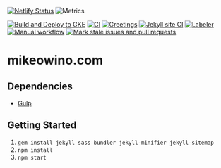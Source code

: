 [![Netlify Status](https://api.netlify.com/api/v1/badges/46c556ba-b160-4f15-91cf-d4cc785b7942/deploy-status)](https://app.netlify.com/sites/mikeowinosite/deploys)
![Metrics](https://metrics.lecoq.io/mikeowino?template=classic&config.timezone=Africa%2FNairobi)



[![Build and Deploy to GKE](https://github.com/MikeOwino/MikeOwino.github.io/actions/workflows/google.yml/badge.svg)](https://github.com/MikeOwino/MikeOwino.github.io/actions/workflows/google.yml)
[![CI](https://github.com/MikeOwino/MikeOwino.github.io/actions/workflows/blank.yml/badge.svg)](https://github.com/MikeOwino/MikeOwino.github.io/actions/workflows/blank.yml)
[![Greetings](https://github.com/MikeOwino/MikeOwino.github.io/actions/workflows/greetings.yml/badge.svg)](https://github.com/MikeOwino/MikeOwino.github.io/actions/workflows/greetings.yml)
[![Jekyll site CI](https://github.com/MikeOwino/MikeOwino.github.io/actions/workflows/jekyll.yml/badge.svg)](https://github.com/MikeOwino/MikeOwino.github.io/actions/workflows/jekyll.yml)
[![Labeler](https://github.com/MikeOwino/MikeOwino.github.io/actions/workflows/label.yml/badge.svg)](https://github.com/MikeOwino/MikeOwino.github.io/actions/workflows/label.yml)
[![Manual workflow](https://github.com/MikeOwino/MikeOwino.github.io/actions/workflows/manual.yml/badge.svg)](https://github.com/MikeOwino/MikeOwino.github.io/actions/workflows/manual.yml)
[![Mark stale issues and pull requests](https://github.com/MikeOwino/MikeOwino.github.io/actions/workflows/stale.yml/badge.svg)](https://github.com/MikeOwino/MikeOwino.github.io/actions/workflows/stale.yml)
# mikeowino.com

## Dependencies

- [Gulp](https://gulpjs.com/)


## Getting Started

1.  `gem install jekyll sass bundler jekyll-minifier jekyll-sitemap`
2.  `npm install`
3.  `npm start`
